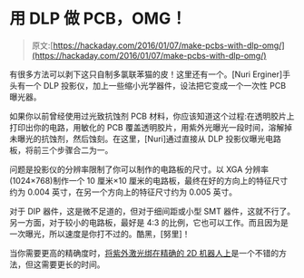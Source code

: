 # 用 DLP 做 PCB，OMG！

> 原文:[https://hackaday.com/2016/01/07/make-pcbs-with-dlp-omg/](https://hackaday.com/2016/01/07/make-pcbs-with-dlp-omg/)

有很多方法可以剥下这只自制多氯联苯猫的皮！这里还有一个。[Nuri Erginer]手头有一个 DLP 投影仪，加上一些缩小光学器件，设法把它变成一个一次性 PCB 曝光器。

如果你以前曾经使用过光致抗蚀剂 PCB 材料，你应该知道这个过程:在透明胶片上打印出你的电路，用敏化的 PCB 覆盖透明胶片，用紫外光曝光一段时间，溶解掉未曝光的抗蚀剂，然后蚀刻。在这里，[Nuri]通过直接从 DLP 投影仪曝光电路板，将前三个步骤合二为一。

问题是投影仪的分辨率限制了你可以制作的电路板的尺寸。以 XGA 分辨率(1024×768)制作一个 10 厘米×10 厘米的电路板，最终在好的方向上的特征尺寸约为 0.004 英寸，在另一个方向上的特征尺寸约为 0.005 英寸。

对于 DIP 器件，这是微不足道的，但对于细间距或小型 SMT 器件，这就不行了。另一方面，对于较小的电路板，最好是 4:3 的比例，它也可以工作。而且因为是一次曝光，所以速度是你打不过的。酷黑，[努里]！

当你需要更高的精确度时，[将紫外激光绑在精确的 2D 机器人上](http://hackaday.com/2014/02/03/laser-based-pcb-printer/)是一个不错的方法，但这需要更长的时间。